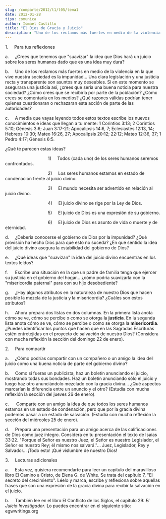 ```yaml
---
slug: /comparte/2012/t1/l05/tema1
date: 2012-01-28
tipo: comunica
author: Ismael Castillo
title: "El Dios de Gracia y Juicio"
description: "Uno de los reclamos más fuertes en medio de la violencia en la que vive nuestra  sociedad es la impunidad… Una clara legislación y una justicia recta y  transparente son asuntos muy deseables. Si en este momento se asegurara una  justicia así, ¿crees que sería una buena notici..."
---
```


1.     Para tus reflexiones

a.     ¿Crees que tenemos que "suavizar" la idea que Dios hará un juicio sobre los seres humanos dado que es una idea muy dura?

b.     Uno de los reclamos más fuertes en medio de la violencia en la que vive nuestra sociedad es la impunidad… Una clara legislación y una justicia recta y transparente son asuntos muy deseables. Si en este momento se asegurara una justicia así, ¿crees que sería una buena noticia para nuestra sociedad? ¿Cómo crees que se recibiría por parte de la población? ¿Cómo crees se comentaría en los medios? ¿Qué razones válidas podrían tener quienes cuestionaran o rechazaran esta acción de parte de las autoridades?

c.     A media que vayas leyendo todos estos textos escribe los nuevos conocimientos e ideas que llegan a tu mente: 1 Corintios 3:13; 2 Corintios 5:10; Génesis 3:6; Juan 3:17-21; Apocalipsis 14:6, 7; Eclesiastés 12:13, 14; Hebreos 10:30; Mateo 16:26, 27; Apocalipsis 20:12; 22:12; Mateo 12:36, 37; 1 Pedro 4:17; Génesis 6:5.

¿Qué te parecen estas ideas?

                                   1)     Todos (cada uno) de los seres humanos seremos confrontados.

                                   2)     Los seres humanos estamos en estado de condenación frente al juicio divino.

                                   3)     El mundo necesita ser advertido en relación al juicio divino.

                                   4)     El juicio divino se rige por la Ley de Dios.

                                   5)     El juicio de Dios es una expresión de su gobierno.

                                   6)     El juicio de Dios es asunto de vida o muerte y de eternidad.

d.     ¿Debería conocerse el gobierno de Dios por la impunidad? ¿Qué provisión ha hecho Dios para que esto no suceda? ¿En qué sentido la idea del juicio divino asegura la estabilidad del gobierno de Dios?

e.     ¿Qué ideas que "suavizan" la idea del juicio divino encuentras en los textos leídos?

f.      Escribe una situación en la que un padre de familia tenga que ejercer su justicia en el gobierno del hogar… ¿cómo podría suavizarla con la "misericordia paternal" para con su hijo desobediente?

g.     ¿Hay algunos atributos en la naturaleza de nuestro Dios que hacen posible la mezcla de la justicia y la misericordia? ¿Cuáles son estos atributos?

h.     Ahora prepara dos listas en dos columnas. En la primera lista anota cómo se ve, cómo se percibe o como se otorga la **justicia**. En la segunda lista anota cómo se ve, cómo se percibe o como se otorga la **misericordia**. ¿Puedes identificar los puntos que hacen que en las Sagradas Escrituras estén entretejidas en el proyecto de salvación de nuestro Dios? (Considera con mucha reflexión la sección del domingo 22 de enero).

2.     Para compartir

a.     ¿Cómo podrías compartir con un compañero o un amigo la idea del juicio como una buena noticia de parte del gobierno divino?

b.     Como si fueras un publicista, haz un boletín anunciando el juicio, mostrando todas sus bondades. Haz un boletín anunciando sólo el juicio y luego haz otro anunciándolo mezclado con la gracia divina… ¿Qué aspectos marcarían la diferencia entre un anuncio y el otro? (Estudia con mucha reflexión la sección del jueves 26 de enero).

c.      Comparte con un amigo la idea de que todos los seres humanos estamos en un estado de condenación, pero que por la gracia divina podemos pasar a un estado de salvación. (Estudia con mucha reflexión la sección del miércoles 25 de enero).

d.     Prepara una presentación para un amigo acerca de las calificaciones de Dios como juez íntegro. Considera en tu presentación el texto de Isaías 33:22. "Porque el Señor es nuestro Juez, el Señor es nuestro Legislador, el Señor es nuestro Rey; él mismo nos salvará."… Juez, Legislador, Rey y Salvador… ¡Todo esto! ¡Qué vislumbre de nuestro Dios!

3.     Lecturas adicionales

a.     Esta vez, quisiera recomendarte para leer un capítulo del maravilloso libro El Camino a Cristo, de Elena G. de White. Se trata del capítulo 7, "El secreto del crecimiento". Léelo y marca, escribe y reflexiona sobre aquellas frases que son una expresión de la gracia divina para recibir la salvación en el juicio.

b.     También lee en el libro El Conflicto de los Siglos, el capítulo 29: _El Juicio Investigador_. Lo puedes encontrar en el siguiente sitio: egwwritings.org
